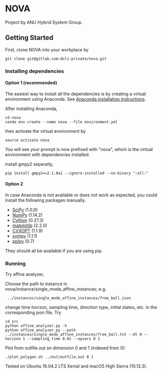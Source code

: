 # NOVA

Project by ANU Hybrid System Group.

## Getting Started

First, clone NOVA into your workplace by

```
git clone git@gitlab.com:dxli-private/nova.git
```

### Installing dependencies
#### Option 1 (recommended)
The easiest way to install all the dependencies is by creating a virtual environment using Anaconda. See [Anaconda installation instructions](https://conda.io/docs/user-guide/install/index.html).

After installing Anaconda,
```
cd nova
conda env create --name nova --file environment.yml
```

then activate the virtual environment by
```
source activate nova
```
You will see your prompt is now prefixed with "nova", which is the virtual environment with dependencies installed.

install gmpy2 seperatly,
```
pip install gmpy2==2.1.0a1 --ignore-installed --no-binary ":all:"
```

#### Option 2
In case Anaconda is not available or does not work as expected, you could install the following packages manually.

- [SciPy](https://www.scipy.org/) (1.0.0)
- [NumPy](http://www.numpy.org/) (1.14.2)
- [Cython](http://cython.readthedocs.io/en/latest/src/quickstart/install.html) (0.27.3)
- [matplotlib](https://matplotlib.org/) (2.2.0)
- [CVXOPT](http://cvxopt.org/install/index.html) (1.1.9)
- [sympy](http://docs.sympy.org/latest/install.html) (1.1.1)
- [pplpy](https://gitlab.com/videlec/pplpy) (0.7)

They should all be available if you are using pip.

### Running

Try affine analyzer,
 
Choose the path to instance in nova/instance/single_mode_affine_instances; e.g. 
```
 ../instances/single_mode_affine_instances/free_ball.json
```
change time horizon, sampling time, direction type, initial states, etc. in the corresponding json file.
Try 
```
cd src
python affine_analyzer.py -h
python affine_analyzer.py --path ../instances/single_mode_affine_instances/free_ball.txt --dt 0 --horizon 1 --sampling_time 0.01 --opvars 0 1
```
Plot from outfile.out on dimension 0 and 1 (indexed from 0):
```
./plot_polygon.sh ../out/outfile.out 0 1  
```
 

Tested on Ubuntu 16.04.2 LTS Xenial and macOS High Sierra (10.13.3).
